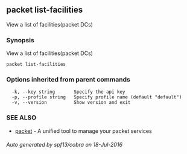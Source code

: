 ## packet list-facilities

View a list of facilities(packet DCs)

### Synopsis


View a list of facilities(packet DCs)

```
packet list-facilities
```

### Options inherited from parent commands

```
  -k, --key string       Specify the api key
  -p, --profile string   Specify profile name (default "default")
  -v, --version          Show version and exit
```

### SEE ALSO
* [packet](packet.md)	 - A unified tool to manage your packet services

###### Auto generated by spf13/cobra on 18-Jul-2016
